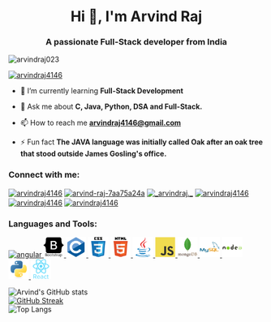 <h1 align="center">Hi 👋, I'm Arvind Raj</h1>
<h3 align="center">A passionate Full-Stack developer from India</h3>

<p align="left"> <img src="https://komarev.com/ghpvc/?username=arvindraj023&label=Profile%20views&color=0e75b6&style=flat" alt="arvindraj023" /> </p>

<p align="left"> <a href="https://twitter.com/arvindraj4146" target="blank"><img src="https://img.shields.io/twitter/follow/arvindraj4146?logo=twitter&style=for-the-badge" alt="arvindraj4146" /></a> </p>

- 🌱 I’m currently learning **Full-Stack Development**

- 💬 Ask me about **C, Java, Python, DSA and Full-Stack.**

- 📫 How to reach me **arvindraj4146@gmail.com**

- ⚡ Fun fact **The JAVA language was initially called Oak after an oak tree that stood outside James Gosling's office.**

<h3 align="left">Connect with me:</h3>
<p align="left">
<a href="https://twitter.com/arvindraj4146" target="blank"><img align="center" src="https://raw.githubusercontent.com/rahuldkjain/github-profile-readme-generator/master/src/images/icons/Social/twitter.svg" alt="arvindraj4146" height="30" width="40" /></a>
<a href="https://linkedin.com/in/arvind-raj-7aa75a24a" target="blank"><img align="center" src="https://raw.githubusercontent.com/rahuldkjain/github-profile-readme-generator/master/src/images/icons/Social/linked-in-alt.svg" alt="arvind-raj-7aa75a24a" height="30" width="40" /></a>
<a href="https://instagram.com/_arvindraj._" target="blank"><img align="center" src="https://raw.githubusercontent.com/rahuldkjain/github-profile-readme-generator/master/src/images/icons/Social/instagram.svg" alt="_arvindraj._" height="30" width="40" /></a>
<a href="https://www.codechef.com/users/arvindraj4146" target="blank"><img align="center" src="https://cdn.jsdelivr.net/npm/simple-icons@3.1.0/icons/codechef.svg" alt="arvindraj4146" height="30" width="40" /></a>
<a href="https://www.hackerrank.com/arvindraj4146" target="blank"><img align="center" src="https://raw.githubusercontent.com/rahuldkjain/github-profile-readme-generator/master/src/images/icons/Social/hackerrank.svg" alt="arvindraj4146" height="30" width="40" /></a>
<a href="https://www.leetcode.com/arvindraj4146" target="blank"><img align="center" src="https://raw.githubusercontent.com/rahuldkjain/github-profile-readme-generator/master/src/images/icons/Social/leet-code.svg" alt="arvindraj4146" height="30" width="40" /></a>
</p>

<h3 align="left">Languages and Tools:</h3>
<p align="left"> <a href="https://angular.io" target="_blank" rel="noreferrer"> <img src="https://angular.io/assets/images/logos/angular/angular.svg" alt="angular" width="40" height="40"/> </a> <a href="https://getbootstrap.com" target="_blank" rel="noreferrer"> <img src="https://raw.githubusercontent.com/devicons/devicon/master/icons/bootstrap/bootstrap-plain-wordmark.svg" alt="bootstrap" width="40" height="40"/> </a> <a href="https://www.cprogramming.com/" target="_blank" rel="noreferrer"> <img src="https://raw.githubusercontent.com/devicons/devicon/master/icons/c/c-original.svg" alt="c" width="40" height="40"/> </a> <a href="https://www.w3schools.com/css/" target="_blank" rel="noreferrer"> <img src="https://raw.githubusercontent.com/devicons/devicon/master/icons/css3/css3-original-wordmark.svg" alt="css3" width="40" height="40"/> </a> <a href="https://www.w3.org/html/" target="_blank" rel="noreferrer"> <img src="https://raw.githubusercontent.com/devicons/devicon/master/icons/html5/html5-original-wordmark.svg" alt="html5" width="40" height="40"/> </a> <a href="https://www.java.com" target="_blank" rel="noreferrer"> <img src="https://raw.githubusercontent.com/devicons/devicon/master/icons/java/java-original.svg" alt="java" width="40" height="40"/> </a> <a href="https://developer.mozilla.org/en-US/docs/Web/JavaScript" target="_blank" rel="noreferrer"> <img src="https://raw.githubusercontent.com/devicons/devicon/master/icons/javascript/javascript-original.svg" alt="javascript" width="40" height="40"/> </a> <a href="https://www.mongodb.com/" target="_blank" rel="noreferrer"> <img src="https://raw.githubusercontent.com/devicons/devicon/master/icons/mongodb/mongodb-original-wordmark.svg" alt="mongodb" width="40" height="40"/> </a> <a href="https://www.mysql.com/" target="_blank" rel="noreferrer"> <img src="https://raw.githubusercontent.com/devicons/devicon/master/icons/mysql/mysql-original-wordmark.svg" alt="mysql" width="40" height="40"/> </a> <a href="https://nodejs.org" target="_blank" rel="noreferrer"> <img src="https://raw.githubusercontent.com/devicons/devicon/master/icons/nodejs/nodejs-original-wordmark.svg" alt="nodejs" width="40" height="40"/> </a> <a href="https://www.python.org" target="_blank" rel="noreferrer"> <img src="https://raw.githubusercontent.com/devicons/devicon/master/icons/python/python-original.svg" alt="python" width="40" height="40"/> </a> <a href="https://reactjs.org/" target="_blank" rel="noreferrer"> <img src="https://raw.githubusercontent.com/devicons/devicon/master/icons/react/react-original-wordmark.svg" alt="react" width="40" height="40"/> </a> </p>

![Arvind's GitHub stats](https://github-readme-stats.vercel.app/api?username=arvindraj-4146&theme=onedark&count_private=true&show_icons=true)
<br />
[![GitHub Streak](https://github-readme-streak-stats.herokuapp.com?user=arvindraj-4146&theme=onedark)](https://git.io/streak-stats)
<br />
![Top Langs](https://github-readme-stats.vercel.app/api/top-langs/?username=arvindraj-4146&langs_count=10&layout=compact&theme=onedark)
